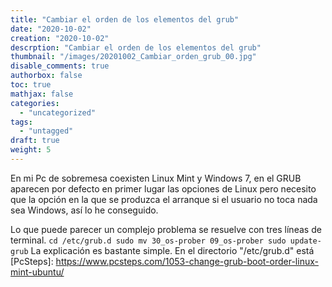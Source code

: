 ```yaml
---
title: "Cambiar el orden de los elementos del grub"
date: "2020-10-02"
creation: "2020-10-02"
descrption: "Cambiar el orden de los elementos del grub"
thumbnail: "/images/20201002_Cambiar_orden_grub_00.jpg"
disable_comments: true
authorbox: false
toc: true
mathjax: false
categories:
  - "uncategorized"
tags:
  - "untagged"
draft: true
weight: 5
---
```

En mi Pc de sobremesa coexisten Linux Mint y Windows 7, en el GRUB aparecen por defecto en primer lugar las opciones de Linux pero necesito que la opción en la que se produzca el arranque si el usuario no toca nada sea Windows, así lo he conseguido.
<!--more-->
Lo que puede parecer un complejo problema se resuelve con tres líneas de terminal. ``` cd /etc/grub.d sudo mv 30_os-prober 09_os-prober sudo update-grub ``` La explicación es bastante simple. En el directorio "/etc/grub.d" está [PcSteps]: https://www.pcsteps.com/1053-change-grub-boot-order-linux-mint-ubuntu/
